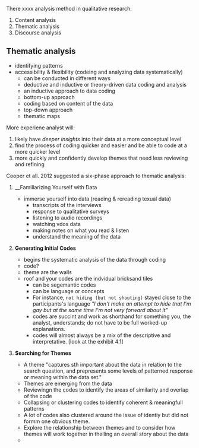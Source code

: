 There xxxx analysis method in qualitative research:
1. Content analysis
2. Thematic analysis
3. Discourse analysis

## Thematic analysis
- identifying patterns
- accessibility & flexibility (codeing and analyzing data systematically)
  - can be conducted in different ways
  - deductive and inductive or theory-driven data coding and analysis
  - an inductive approach to data coding
  - bottom-up approach
  - coding based on content of the data
  - top-down approach
  - thematic maps
 
More experiene analyst will:
  1. likely have _deeper insights_ into their data at a more conceptual level
  2. find the process of coding quicker and easier and be able to code at a more quicker level
  3. more quickly and confidently develop themes that need less reviewing and refining

Cooper et all. 2012 suggested a six-phase approach to thematic analysis: 
1. __Familiarizing Yourself with Data
   - immerse yourself into data (reading & rereading texual data)
     - transcripts of the interviews
     - response to qualitative surveys
     - listening to audio recordings
     - watching vdos data
     - making notes on what you read & listen
     - understand the meaning of the data
2. __Generating Initial Codes__
   - begins the systematic analysis of the data through coding
   - code?
   - theme are the walls
   - roof and your codes are the indvidual bricksand tiles
     - can be segemantic codes
     - can be language or concepts
     - For instance, `not hiding (but not shouting)` stayed close to the participants's language _"I don't make an attempt to hide that I'm gay but at the same time I'm not very forward about it"_
     - codes are succint and work as shorthand for something you, the analyst, understands; do not have to be full worked-up explanations.
     - codes will almost always be a mix of the descriptive and interpretative. [look at the exhibit 4.1]
    
3. __Searching for Themes__
   - A theme "captures sth important about the data in relation to the search question, and prepresents some levels of patterned response or meaning within the data set."
   - Themes are emerging from the data
   - Reviewingn the codes to identify the areas of similarity and overlap of the code
   - Collapsing or clustering codes to identify coherent & meaningfull patterns
   - A lot of codes also clustered around the issue of identiy but did not formm one obvious theme. 
   - Explore the relationship between themes and to consider how themes will work together in thelling an overall story about the data
   - 
    



  
